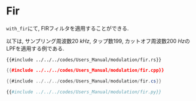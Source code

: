 # Fir

`with_fir`にて, FIRフィルタを適用することができる.

以下は, サンプリング周波数$\SI{20}{kHz}$, タップ数$199$, カットオフ周波数$\SI{200}{Hz}$のLPFを適用する例である. 

```rust,edition2024
{{#include ../../../codes/Users_Manual/modulation/fir.rs}}
```

```cpp
{{#include ../../../codes/Users_Manual/modulation/fir.cpp}}
```

```cs
{{#include ../../../codes/Users_Manual/modulation/fir.cs}}
```

```python
{{#include ../../../codes/Users_Manual/modulation/fir.py}}
```
